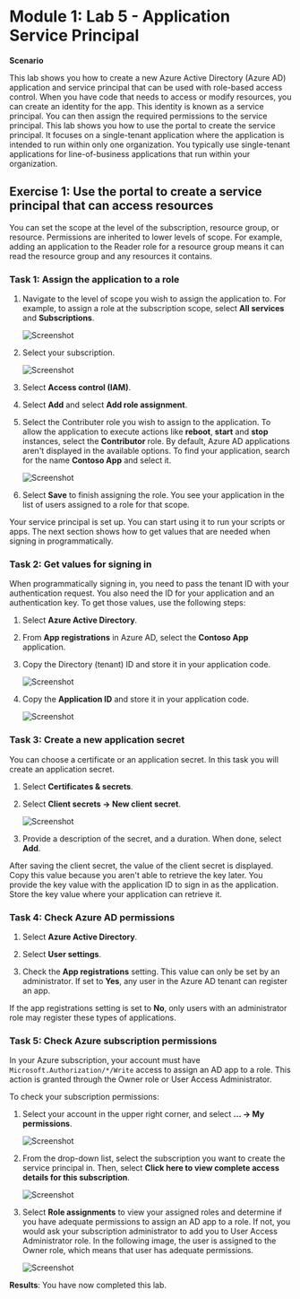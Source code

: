 # Module 1: Lab 5 - Application Service Principal


**Scenario**

This lab shows you how to create a new Azure Active Directory (Azure AD) application and service principal that can be used with role-based access control. When you have code that needs to access or modify resources, you can create an identity for the app. This identity is known as a service principal. You can then assign the required permissions to the service principal. This lab shows you how to use the portal to create the service principal. It focuses on a single-tenant application where the application is intended to run within only one organization. You typically use single-tenant applications for line-of-business applications that run within your organization.


## Exercise 1: Use the portal to create a service principal that can access resources


You can set the scope at the level of the subscription, resource group, or resource. Permissions are inherited to lower levels of scope. For example, adding an application to the Reader role for a resource group means it can read the resource group and any resources it contains.


### Task 1: Assign the application to a role

1.  Navigate to the level of scope you wish to assign the application to. For example, to assign a role at the subscription scope, select **All services** and **Subscriptions**.

       ![Screenshot](../Media/Module-1/8f691464-0b9f-4470-90e1-af30e0ed8db3.png)

1.  Select your subscription.

       ![Screenshot](../Media/Module-1/ca7ae5cc-a8e8-488a-a670-e9f54d50d55a.png)

1.  Select **Access control (IAM)**.
1.  Select **Add** and select **Add role assignment**.
1.  Select the Contributer role you wish to assign to the application. To allow the application to execute actions like **reboot**, **start** and **stop** instances, select the **Contributor** role. By default, Azure AD applications aren't displayed in the available options. To find your application, search for the name **Contoso App** and select it.

     ![Screenshot](../Media/Module-1/d90ae89d-01f5-4198-af96-54d98bd420b5.png)

1.  Select **Save** to finish assigning the role. You see your application in the list of users assigned to a role for that scope.


Your service principal is set up. You can start using it to run your scripts or apps. The next section shows how to get values that are needed when signing in programmatically.


### Task 2: Get values for signing in


When programmatically signing in, you need to pass the tenant ID with your authentication request. You also need the ID for your application and an authentication key. To get those values, use the following steps:


1.  Select **Azure Active Directory**.
1.  From **App registrations** in Azure AD, select the **Contoso App** application.
1.  Copy the Directory (tenant) ID and store it in your application code.

       ![Screenshot](../Media/Module-1/4b52bc55-279c-4f18-b73d-3a8cb021dc04.png)

1.  Copy the **Application ID** and store it in your application code.

       ![Screenshot](../Media/Module-1/fecb544c-32c9-4576-9bec-f71a6b1cc775.png)

### Task 3: Create a new application secret


You can choose a certificate or an application secret.  In this task you will create an application secret.


1.  Select **Certificates & secrets**.
1.  Select **Client secrets -> New client secret**.
 
     ![Screenshot](../Media/Module-1/701bdb1a-d5c4-49b2-b1ea-6c101f383690.png)

1.  Provide a description of the secret, and a duration. When done, select **Add**.

After saving the client secret, the value of the client secret is displayed. Copy this value because you aren't able to retrieve the key later. You provide the key value with the application ID to sign in as the application. Store the key value where your application can retrieve it.


  
### Task 4: Check Azure AD permissions

1.  Select **Azure Active Directory**.

1.  Select **User settings**.
1.  Check the **App registrations** setting. This value can only be set by an administrator. If set to **Yes**, any user in the Azure AD tenant can register an app.

 If the app registrations setting is set to **No**, only users with an administrator role may register these types of applications.

### Task 5: Check Azure subscription permissions


In your Azure subscription, your account must have `Microsoft.Authorization/*/Write` access to assign an AD app to a role. This action is granted through the Owner role or User Access Administrator.

To check your subscription permissions:


1.  Select your account in the upper right corner, and select **... -> My permissions**.

       ![Screenshot](../Media/Module-1/400ef5ce-a39c-4817-ab7a-3e3ffec272a3.png)

1.  From the drop-down list, select the subscription you want to create the service principal in. Then, select **Click here to view complete access details for this subscription**.

       ![Screenshot](../Media/Module-1/ad73e261-fb35-4e53-a95e-cf5c905d6e1a.png)
   
1.  Select **Role assignments** to view your assigned roles and determine if you have adequate permissions to assign an AD app to a role. If not, you would ask your subscription administrator to add you to User Access Administrator role. In the following image, the user is assigned to the Owner role, which means that user has adequate permissions.

       ![Screenshot](../Media/Module-1/ff15013d-deb0-4c2d-ac01-1866b759d3e0.png)
   

**Results**: You have now completed this lab.

